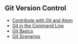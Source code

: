 ## Git Version Control
- [Contribute with Git and Atom](git/git-workflow.md)
- [Git in the Command Line](git/git-command-line.md)
- [Git Basics](git/git-basics.md)
- [Git Scenarios](git/git-scenarios.md)

